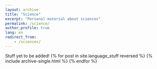 ```yaml
---
layout: archive
title: "Science"
excerpt: "Personal material about sciences"
permalink: /science/
author_profile: true
lang: en
redirect_from: 
    - /sciences/
---
```

Stuff yet to be added!
{% for post in site.language_stuff reversed %}
  {% include archive-single.html %}
{% endfor %}